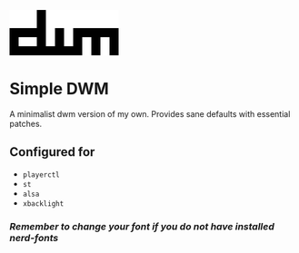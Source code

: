 ![DWM logo](/dwm.png) 
# Simple DWM 
A minimalist dwm version of my own. Provides sane defaults with essential patches.

## Configured for
* `playerctl`
* `st`
* `alsa`
* `xbacklight`

### *Remember to change your font if you do not have installed nerd-fonts*
